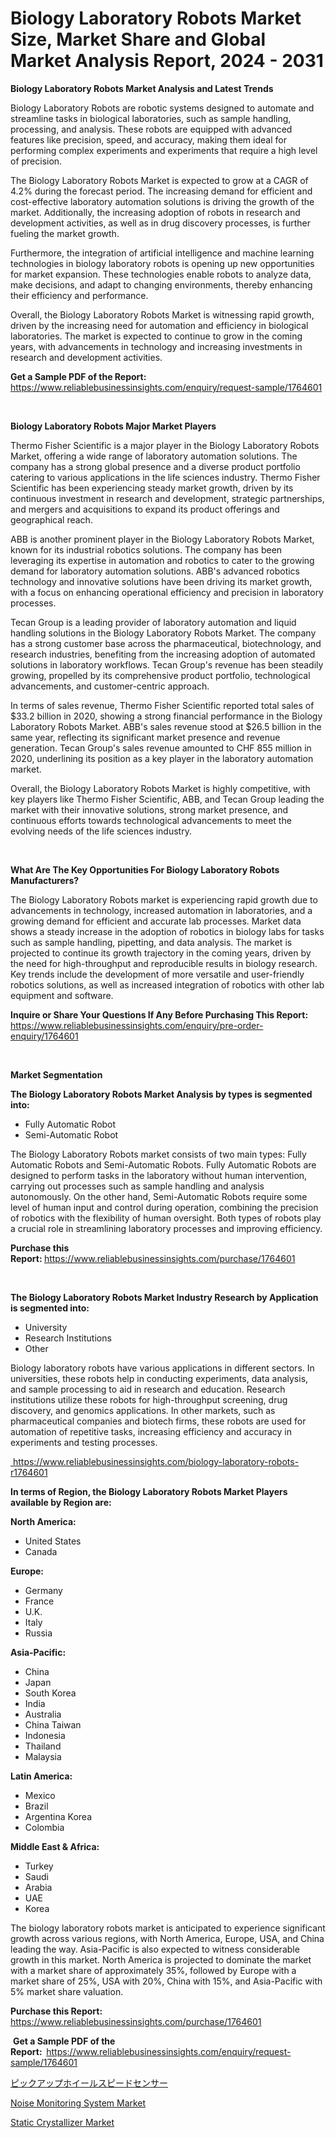 <p><h1>Biology Laboratory Robots Market Size, Market Share and Global Market Analysis Report, 2024 - 2031</h1></p><p><strong>Biology Laboratory Robots Market Analysis and Latest Trends</strong></p>
<p><p>Biology Laboratory Robots are robotic systems designed to automate and streamline tasks in biological laboratories, such as sample handling, processing, and analysis. These robots are equipped with advanced features like precision, speed, and accuracy, making them ideal for performing complex experiments and experiments that require a high level of precision.</p><p>The Biology Laboratory Robots Market is expected to grow at a CAGR of 4.2% during the forecast period. The increasing demand for efficient and cost-effective laboratory automation solutions is driving the growth of the market. Additionally, the increasing adoption of robots in research and development activities, as well as in drug discovery processes, is further fueling the market growth.</p><p>Furthermore, the integration of artificial intelligence and machine learning technologies in biology laboratory robots is opening up new opportunities for market expansion. These technologies enable robots to analyze data, make decisions, and adapt to changing environments, thereby enhancing their efficiency and performance.</p><p>Overall, the Biology Laboratory Robots Market is witnessing rapid growth, driven by the increasing need for automation and efficiency in biological laboratories. The market is expected to continue to grow in the coming years, with advancements in technology and increasing investments in research and development activities.</p></p>
<p><strong>Get a Sample PDF of the Report:&nbsp;</strong> <a href="https://www.reliablebusinessinsights.com/enquiry/request-sample/1764601">https://www.reliablebusinessinsights.com/enquiry/request-sample/1764601</a></p>
<p>&nbsp;</p>
<p><strong>Biology Laboratory Robots Major Market Players</strong></p>
<p><p>Thermo Fisher Scientific is a major player in the Biology Laboratory Robots Market, offering a wide range of laboratory automation solutions. The company has a strong global presence and a diverse product portfolio catering to various applications in the life sciences industry. Thermo Fisher Scientific has been experiencing steady market growth, driven by its continuous investment in research and development, strategic partnerships, and mergers and acquisitions to expand its product offerings and geographical reach.</p><p>ABB is another prominent player in the Biology Laboratory Robots Market, known for its industrial robotics solutions. The company has been leveraging its expertise in automation and robotics to cater to the growing demand for laboratory automation solutions. ABB's advanced robotics technology and innovative solutions have been driving its market growth, with a focus on enhancing operational efficiency and precision in laboratory processes.</p><p>Tecan Group is a leading provider of laboratory automation and liquid handling solutions in the Biology Laboratory Robots Market. The company has a strong customer base across the pharmaceutical, biotechnology, and research industries, benefiting from the increasing adoption of automated solutions in laboratory workflows. Tecan Group's revenue has been steadily growing, propelled by its comprehensive product portfolio, technological advancements, and customer-centric approach.</p><p>In terms of sales revenue, Thermo Fisher Scientific reported total sales of $33.2 billion in 2020, showing a strong financial performance in the Biology Laboratory Robots Market. ABB's sales revenue stood at $26.5 billion in the same year, reflecting its significant market presence and revenue generation. Tecan Group's sales revenue amounted to CHF 855 million in 2020, underlining its position as a key player in the laboratory automation market.</p><p>Overall, the Biology Laboratory Robots Market is highly competitive, with key players like Thermo Fisher Scientific, ABB, and Tecan Group leading the market with their innovative solutions, strong market presence, and continuous efforts towards technological advancements to meet the evolving needs of the life sciences industry.</p></p>
<p>&nbsp;</p>
<p><strong>What Are The Key Opportunities For Biology Laboratory Robots Manufacturers?</strong></p>
<p><p>The Biology Laboratory Robots market is experiencing rapid growth due to advancements in technology, increased automation in laboratories, and a growing demand for efficient and accurate lab processes. Market data shows a steady increase in the adoption of robotics in biology labs for tasks such as sample handling, pipetting, and data analysis. The market is projected to continue its growth trajectory in the coming years, driven by the need for high-throughput and reproducible results in biology research. Key trends include the development of more versatile and user-friendly robotics solutions, as well as increased integration of robotics with other lab equipment and software.</p></p>
<p><strong>Inquire or Share Your Questions If Any Before Purchasing This Report:</strong> <a href="https://www.reliablebusinessinsights.com/enquiry/pre-order-enquiry/1764601">https://www.reliablebusinessinsights.com/enquiry/pre-order-enquiry/1764601</a></p>
<p>&nbsp;</p>
<p><strong>Market Segmentation</strong></p>
<p><strong>The Biology Laboratory Robots Market Analysis by types is segmented into:</strong></p>
<p><ul><li>Fully Automatic Robot</li><li>Semi-Automatic Robot</li></ul></p>
<p><p>The Biology Laboratory Robots market consists of two main types: Fully Automatic Robots and Semi-Automatic Robots. Fully Automatic Robots are designed to perform tasks in the laboratory without human intervention, carrying out processes such as sample handling and analysis autonomously. On the other hand, Semi-Automatic Robots require some level of human input and control during operation, combining the precision of robotics with the flexibility of human oversight. Both types of robots play a crucial role in streamlining laboratory processes and improving efficiency.</p></p>
<p><strong>Purchase this Report:&nbsp;</strong><a href="https://www.reliablebusinessinsights.com/purchase/1764601">https://www.reliablebusinessinsights.com/purchase/1764601</a></p>
<p>&nbsp;</p>
<p><strong>The Biology Laboratory Robots Market Industry Research by Application is segmented into:</strong></p>
<p><ul><li>University</li><li>Research Institutions</li><li>Other</li></ul></p>
<p><p>Biology laboratory robots have various applications in different sectors. In universities, these robots help in conducting experiments, data analysis, and sample processing to aid in research and education. Research institutions utilize these robots for high-throughput screening, drug discovery, and genomics applications. In other markets, such as pharmaceutical companies and biotech firms, these robots are used for automation of repetitive tasks, increasing efficiency and accuracy in experiments and testing processes.</p></p>
<p><a href="https://www.reliablebusinessinsights.com/biology-laboratory-robots-r1764601">&nbsp;https://www.reliablebusinessinsights.com/biology-laboratory-robots-r1764601</a></p>
<p><strong>In terms of Region, the Biology Laboratory Robots Market Players available by Region are:</strong></p>
<p>
    <p> <strong> North America: </strong>
        <ul>
            <li>United States</li>
            <li>Canada</li>
        </ul>
        </p> 
    <p> <strong> Europe: </strong>
        <ul>
            <li>Germany</li>
            <li>France</li>
            <li>U.K.</li>
            <li>Italy</li>
            <li>Russia</li>
        </ul>
        </p> 
    <p> <strong> Asia-Pacific: </strong>
        <ul>
            <li>China</li>
            <li>Japan</li>
            <li>South Korea</li>
            <li>India</li>
            <li>Australia</li>
            <li>China Taiwan</li>
            <li>Indonesia</li>
            <li>Thailand</li>
            <li>Malaysia</li>
        </ul>
        </p> 
    <p> <strong> Latin America: </strong>
        <ul>
            <li>Mexico</li>
            <li>Brazil</li>
            <li>Argentina Korea</li>
            <li>Colombia</li>
        </ul>
        </p> 
    <p> <strong> Middle East & Africa: </strong>
        <ul>
            <li>Turkey</li>
            <li>Saudi</li>
            <li>Arabia</li>
            <li>UAE</li>
            <li>Korea</li>
        </ul>
    </p>
    </p>
<p><p>The biology laboratory robots market is anticipated to experience significant growth across various regions, with North America, Europe, USA, and China leading the way. Asia-Pacific is also expected to witness considerable growth in this market. North America is projected to dominate the market with a market share of approximately 35%, followed by Europe with a market share of 25%, USA with 20%, China with 15%, and Asia-Pacific with 5% market share valuation.</p></p>
<p><strong>Purchase this Report: </strong><a href="https://www.reliablebusinessinsights.com/purchase/1764601">https://www.reliablebusinessinsights.com/purchase/1764601</a></p>
<p>&nbsp;<strong>Get a Sample PDF of the Report:&nbsp;&nbsp;</strong><a href="https://www.reliablebusinessinsights.com/enquiry/request-sample/1764601">https://www.reliablebusinessinsights.com/enquiry/request-sample/1764601</a></p>
<p><strong></strong></p>
<p><p><a href="https://github.com/reliezer65/Market-Research-Report-List-2/blob/main/8331519162742.md">ピックアップホイールスピードセンサー</a></p><p><a href="https://github.com/Glendatilghmankmgz0rbhwpy/Market-Research-Report-List-3/blob/main/noise-monitoring-system-market.md">Noise Monitoring System Market</a></p><p><a href="https://view.publitas.com/reportprime-1/static-crystallizer-market-size-share-trends-analysis-report-by-end-use-industry-chemical-medicine-others-by-raw-material-and-forecast-till-2031/">Static Crystallizer Market</a></p></p>